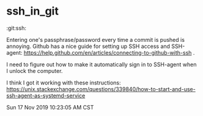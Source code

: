 # ssh_in_git
:git:ssh:

Entering one's passphrase/password every time a commit is pushed is annoying. Github has a nice guide for setting up SSH access and SSH-agent: https://help.github.com/en/articles/connecting-to-github-with-ssh .

I need to figure out how to make it automatically sign in to SSH-agent when I unlock the computer.

I think I got it working with these instructions: https://unix.stackexchange.com/questions/339840/how-to-start-and-use-ssh-agent-as-systemd-service

Sun 17 Nov 2019 10:23:05 AM CST
